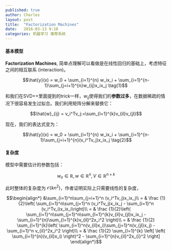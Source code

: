 ```yaml
---
published: true
author: Charles
layout: post
title:  "Factorization Machines"
date:   2016-03-13 9:10
categories: 机器学习 推荐系统
---
```


#### 基本模型
**Factorization Machines**, 简单点理解可以看做是在线性回归的基础上，考虑特征之间的相互联系 (interaction)。

$$\hat{y}(x) = w_0 + \sum_{i=1}^{n} w_ix_i + \sum_{i=1}^{n-1}\sum_{j=i+1}^{n}w_{ij}x_ix_j  \tag{1}$$

和我们在SVD++里面提到的trick一样，$w_{ij}$使得我们的**参数过多**，在数据稀疏的情况下很容易发生过拟合。我们利用矩阵分解来替换它：

$$\hat{w}_{ij} = v_i^Tv_j:=\sum_{l=1}^{k}v_{il}v_{jl}$$

现在，我们的表达式变为：

$$\hat{y}(x) = w_0 + \sum_{i=1}^{n} w_ix_i + \sum_{i=1}^{n-1}\sum_{j=i+1}^{n}(v_i^Tv_j)x_ix_j  \tag{2}$$

#### 复杂度
模型中需要估计的参数包括：

$$w_o\in \mathbb{R}, w\in \mathbb{R}^n, V \in \mathbb{R}^{n \times k}$$

此时整体的复杂度为 $\mathcal{O}(kn^2)$，作者证明实际上只需要线性的复杂度，

$$\begin{align*}
&\sum_{i=1}^n\sum_{j=i+1}^n (v_i^Tv_j)x_ix_j\\
= & \frac {1}{2}\left( \sum_{i=1}^n\sum_{j=1}^n (v_i^Tv_j)x_ix_j - \sum_{i=1}^n (v_i^Tv_i)x_ix_i\right)\\
= & \frac {1}{2}\left( \sum_{i=1}^n\sum_{j=1}^n\sum_{l=1}^{k}v_{il}v_{jl}x_ix_j - \sum_{i=1}^{n}\sum_{l=1}^{k}v_{il}^2x_i^2 \right)\\
= & \frac {1}{2} \sum_{l=1}^{k}\left( \sum_{i=1}^n(v_{il}x_i)\sum_{j=1}^n(v_{jl}x_j) - \sum_{i=1}^n v_{il}^2x_i^2  \right)\\
= & \frac {1}{2} \sum_{l=1}^{k} \left[ \left(  \sum_{i=1}^{n}(v_{il}x_i) \right)^2 - \sum_{i=1}^{n}v_{il}^2x_{i}^2 \right]
\end{align*}$$